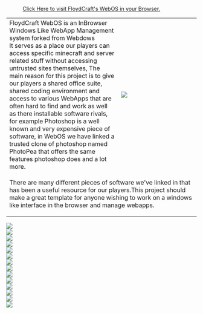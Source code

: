 <p class="style26">&nbsp;&nbsp;&nbsp;&nbsp;&nbsp;&nbsp;&nbsp;&nbsp;&nbsp;&nbsp;&nbsp;<a href="http://webos.floydcraft.co.uk" target="_blank" class="style27">Click Here to visit FloydCraft's WebOS in your Browser. </a></p>
<table width="802" border="0">
  <tr>
    <td width="439"><span class="style24"><span class="style25">FloydCraft WebOS</span> is an InBrowser Windows Like WebApp Management system forked from Webdows <br>
        It serves as a place our players can access specific  minecraft and server related stuff without accessing untrusted sites themselves, The main reason  for this project is to give our players a shared office suite, shared coding environment  and access to various  WebApps
that are often hard to find and work as well as there installable software rivals, for example Photoshop is a well known and very expensive  piece of software, in WebOS we have linked a trusted clone of photoshop named PhotoPea that offers the same features   photoshop does and a lot more.</span></td>
    <td width="345"><a href="http://docs.webos.floydcraft.co.uk/" target="_blank"><img src="https://i.imgur.com/VdaJ09V.png" border="0"/></a></td>
  </tr>
  <tr>
    <td height="56" colspan="2"><p class="style24">  There are many different pieces of software we've linked in that has been a useful  resource for our players.This project should make a great  template for anyone wishing to work on a windows like interface in the browser and manage webapps.</p>    </td>
  </tr>
</table>
<p><a href="https://cdn.floydcraft.co.uk/floydcraft-webos/" target="_blank"><span class="style2"><img src="https://cdn.floydcraft.co.uk/WebOSGifBlocks/p1.gif" border="0"/><br>
  <img src="https://cdn.floydcraft.co.uk/WebOSGifBlocks/p2.gif"/><br>
  <img src="https://cdn.floydcraft.co.uk/WebOSGifBlocks/p3.gif"/><br>
  <img src="https://cdn.floydcraft.co.uk/WebOSGifBlocks/p4.gif"/><br>
  <img src="https://cdn.floydcraft.co.uk/WebOSGifBlocks/p5.gif"/><br>
  <img src="https://cdn.floydcraft.co.uk/WebOSGifBlocks/p6.gif"/><br>
  <img src="https://cdn.floydcraft.co.uk/WebOSGifBlocks/p7.gif"/><br>
  <img src="https://cdn.floydcraft.co.uk/WebOSGifBlocks/p8.gif"/><br>
  <img src="https://cdn.floydcraft.co.uk/WebOSGifBlocks/p9.gif"/><br>
  <img src="https://cdn.floydcraft.co.uk/WebOSGifBlocks/p10.gif"/><br>
  <img src="https://cdn.floydcraft.co.uk/WebOSGifBlocks/p11.gif"/><br>
  <img src="https://cdn.floydcraft.co.uk/WebOSGifBlocks/p12.gif"/><br>
  <img src="https://cdn.floydcraft.co.uk/WebOSGifBlocks/p13.gif"/><br>
  <img src="https://cdn.floydcraft.co.uk/WebOSGifBlocks/p14.gif"/><br>
</span></a></p>
